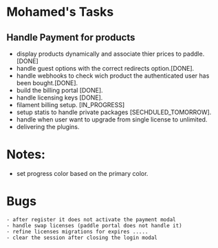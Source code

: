 # Mohamed's Tasks
## Handle Payment for products

- display products dynamically and associate thier prices to paddle.[DONE]
- handle guest options with the correct redirects option.[DONE].
- handle webhooks to check wich product the authenticated user has been bought.[DONE].
- build the billing portal [DONE].
- handle licensing keys [DONE].
- filament billing setup. [IN_PROGRESS]
- setup statis to handle private packages [SECHDULED_TOMORROW].
- handle when user want to upgrade from single license to unlimited.
- delivering the plugins.

# Notes:
- set progress color based on the primary color.


# Bugs 
    - after register it does not activate the payment modal 
    - handle swap licenses (paddle portal does not handle it)
    - refine licenses migrations for expires .....
    - clear the session after closing the login modal 
